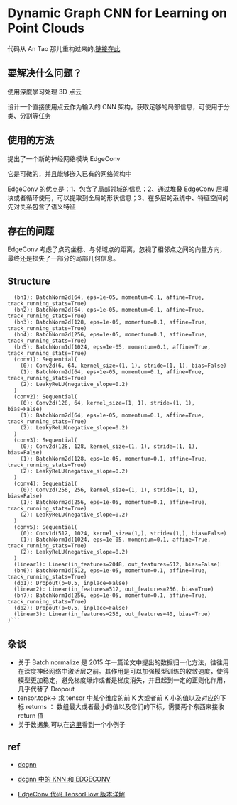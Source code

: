 # Dynamic Graph CNN for Learning on Point Clouds

代码从 An Tao 那儿重构过来的,[链接在此](https://github.com/AnTao97/dgcnn.pytorch)

## 要解决什么问题？

使用深度学习处理 3D 点云

设计一个直接使用点云作为输入的 CNN 架构，获取足够的局部信息，可使用于分类、分割等任务

## 使用的方法

提出了一个新的神经网络模块 EdgeConv

它是可微的，并且能够嵌入已有的网络架构中

EdgeConv 的优点是：1、包含了局部领域的信息；2、通过堆叠 EdgeConv 层模块或者循环使用，可以提取到全局的形状信息；3、在多层的系统中、特征空间的先对关系包含了语义特征

## 存在的问题

EdgeConv 考虑了点的坐标、与邻域点的距离，忽视了相邻点之间的向量方向，最终还是损失了一部分的局部几何信息。

## Structure

````DGCNN_cls(
  (bn1): BatchNorm2d(64, eps=1e-05, momentum=0.1, affine=True, track_running_stats=True)
  (bn2): BatchNorm2d(64, eps=1e-05, momentum=0.1, affine=True, track_running_stats=True)
  (bn3): BatchNorm2d(128, eps=1e-05, momentum=0.1, affine=True, track_running_stats=True)
  (bn4): BatchNorm2d(256, eps=1e-05, momentum=0.1, affine=True, track_running_stats=True)
  (bn5): BatchNorm1d(1024, eps=1e-05, momentum=0.1, affine=True, track_running_stats=True)
  (conv1): Sequential(
    (0): Conv2d(6, 64, kernel_size=(1, 1), stride=(1, 1), bias=False)
    (1): BatchNorm2d(64, eps=1e-05, momentum=0.1, affine=True, track_running_stats=True)
    (2): LeakyReLU(negative_slope=0.2)
  )
  (conv2): Sequential(
    (0): Conv2d(128, 64, kernel_size=(1, 1), stride=(1, 1), bias=False)
    (1): BatchNorm2d(64, eps=1e-05, momentum=0.1, affine=True, track_running_stats=True)
    (2): LeakyReLU(negative_slope=0.2)
  )
  (conv3): Sequential(
    (0): Conv2d(128, 128, kernel_size=(1, 1), stride=(1, 1), bias=False)
    (1): BatchNorm2d(128, eps=1e-05, momentum=0.1, affine=True, track_running_stats=True)
    (2): LeakyReLU(negative_slope=0.2)
  )
  (conv4): Sequential(
    (0): Conv2d(256, 256, kernel_size=(1, 1), stride=(1, 1), bias=False)
    (1): BatchNorm2d(256, eps=1e-05, momentum=0.1, affine=True, track_running_stats=True)
    (2): LeakyReLU(negative_slope=0.2)
  )
  (conv5): Sequential(
    (0): Conv1d(512, 1024, kernel_size=(1,), stride=(1,), bias=False)
    (1): BatchNorm1d(1024, eps=1e-05, momentum=0.1, affine=True, track_running_stats=True)
    (2): LeakyReLU(negative_slope=0.2)
  )
  (linear1): Linear(in_features=2048, out_features=512, bias=False)
  (bn6): BatchNorm1d(512, eps=1e-05, momentum=0.1, affine=True, track_running_stats=True)
  (dp1): Dropout(p=0.5, inplace=False)
  (linear2): Linear(in_features=512, out_features=256, bias=True)
  (bn7): BatchNorm1d(256, eps=1e-05, momentum=0.1, affine=True, track_running_stats=True)
  (dp2): Dropout(p=0.5, inplace=False)
  (linear3): Linear(in_features=256, out_features=40, bias=True)
)```
````

## 杂谈

- 关于 Batch normalize
  是 2015 年一篇论文中提出的数据归一化方法，往往用在深度神经网络中激活层之前。其作用是可以加强模型训练的收敛速度，使得模型更加稳定，避免梯度爆炸或者是梯度消失，并且起到一定的正则化作用，几乎代替了 Dropout
- tensor.topk-> 求 tensor 中某个维度的前 K 大或者前 K 小的值以及对应的下标
  returns ： 数组最大或者最小的值以及它们的下标，需要两个东西来接收 return 值
- 关于数据集,可以在[这里](./data/LoadModelNet40Data.ipynb)看到一个小例子

## ref

- [dcgnn](https://blog.csdn.net/W1995S/article/details/113747174?utm_medium=distribute.pc_relevant.none-task-blog-2~default~baidujs_title~default-0.pc_relevant_paycolumn_v3&spm=1001.2101.3001.4242.1&utm_relevant_index=3)

- [dcgnn 中的 KNN 和 EDGECONV](https://blog.csdn.net/weixin_45482843/category_10835196.html)

- [EdgeConv 代码 TensorFlow 版本详解](https://blog.csdn.net/qq_39426225/article/details/101980690)
